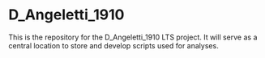 # D_Angeletti_1910

This is the repository for the D_Angeletti_1910 LTS project. It will serve as a central location to store and develop scripts used for analyses.
